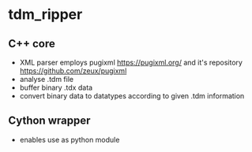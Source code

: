 # tdm_ripper

## C++ core

- XML parser employs pugixml https://pugixml.org/ and it's repository https://github.com/zeux/pugixml
- analyse .tdm file
- buffer binary .tdx data
- convert binary data to datatypes according to given .tdm information

## Cython wrapper

- enables use as python module
